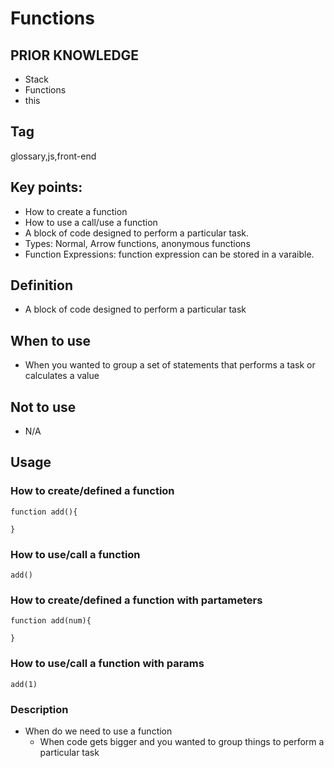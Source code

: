 # Functions

## PRIOR KNOWLEDGE
- Stack
- Functions
- this

## Tag
glossary,js,front-end

## Key points:

- How to create a function
- How to use a call/use a function
- A block of code designed to perform a particular task.
- Types: Normal, Arrow functions, anonymous functions
- Function Expressions: function expression can be stored in a varaible.

## Definition
- A block of code designed to perform a particular task

## When to use 
- When you wanted to group a set of statements that performs a task or calculates a value

## Not to use 
- N/A

## Usage

### How to create/defined a function
```
function add(){
  
}
```
### How to use/call a function 

```
add()
```

### How to create/defined a function with partameters

```
function add(num){

}
```

### How to use/call a function with params

```
add(1)
```


### Description
- When do we need to use a function
  - When code gets bigger and you wanted to group things to perform a particular task
  
